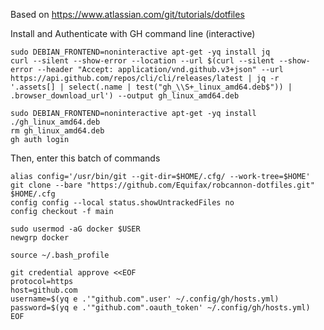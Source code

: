 Based on https://www.atlassian.com/git/tutorials/dotfiles

Install and Authenticate with GH command line (interactive)
```
sudo DEBIAN_FRONTEND=noninteractive apt-get -yq install jq
curl --silent --show-error --location --url $(curl --silent --show-error --header "Accept: application/vnd.github.v3+json" --url https://api.github.com/repos/cli/cli/releases/latest | jq -r '.assets[] | select(.name | test("gh_\\S+_linux_amd64.deb$")) | .browser_download_url') --output gh_linux_amd64.deb

sudo DEBIAN_FRONTEND=noninteractive apt-get -yq install ./gh_linux_amd64.deb
rm gh_linux_amd64.deb
gh auth login
```

Then, enter this batch of commands
```
alias config='/usr/bin/git --git-dir=$HOME/.cfg/ --work-tree=$HOME'
git clone --bare "https://github.com/Equifax/robcannon-dotfiles.git" $HOME/.cfg
config config --local status.showUntrackedFiles no
config checkout -f main

sudo usermod -aG docker $USER
newgrp docker

source ~/.bash_profile

git credential approve <<EOF
protocol=https
host=github.com
username=$(yq e .'"github.com".user' ~/.config/gh/hosts.yml)
password=$(yq e .'"github.com".oauth_token' ~/.config/gh/hosts.yml)
EOF


```
